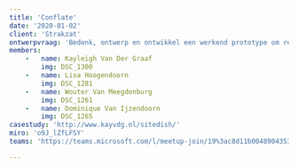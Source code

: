```yaml
---
title: 'Conflate'
date: '2020-01-02'
client: 'Strakzat'
ontwerpvraag: 'Bedenk, ontwerp en ontwikkel een werkend prototype om restauranteigenaren te ondersteunen om hun restaurant te digitaliseren.'
members:
    -   name: Kayleigh Van Der Graaf
        img: DSC_1300
    -   name: Lisa Hoogendoorn
        img: DSC_1281
    -   name: Wouter Van Meegdenburg
        img: DSC_1261
    -   name: Dominique Van Ijzendoorn
        img: DSC_1265
casestudy: 'http://www.kayvdg.nl/sitedish/'
miro: 'o9J_lZfLFSY'
teams: 'https://teams.microsoft.com/l/meetup-join/19%3ac8d11b004890435395ef0e75b27aba33%40thread.tacv2/1611094767841?context=%7b%22Tid%22%3a%22ca6fbace-7cba-4d53-8681-a06284f7ff46%22%2c%22Oid%22%3a%22100e5047-8c80-4681-bea6-926cb60256f0%22%7d'

---
```



